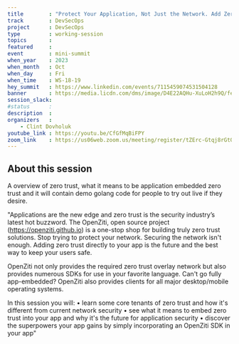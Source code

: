 ```yaml
---
title        : "Protect Your Application, Not Just the Network. Add Zero Trust Superpowers to Your Critical Applications and Systems"
track        : DevSecOps
project      : DevSecOps
type         : working-session
topics       :
featured     :
event        : mini-summit
when_year    : 2023
when_month   : Oct
when_day     : Fri
when_time    : WS-18-19
hey_summit   : https://www.linkedin.com/events/7115459074531504128
banner       : https://media.licdn.com/dms/image/D4E22AQHu-XuLoH2h9Q/feedshare-shrink_1280/0/1695683737360?e=1700092800&v=beta&t=gkUc31dH0mwo6jQOWH_5Uf__hg-n8yJYA-ufUqeQdgM
session_slack:
#status      : 
description  :
organizers   :
    - Clint Dovholuk     
youtube_link : https://youtu.be/CfGfMqBiFPY
zoom_link    : https://us06web.zoom.us/meeting/register/tZErc-Gtqj8rGtQ6FeIaPHRocTKdnvbROvb6
---
```


## About this session
A overview of zero trust, what it means to be application embedded zero trust and it will contain demo golang code for people to try out live if they desire.

"Applications are the new edge and zero trust is the security industry’s latest hot buzzword. 
The OpenZiti, open source project (https://openziti.github.io) is a one-stop shop for building
truly zero trust solutions. Stop trying to protect your network. Securing the network isn't enough.
Adding zero trust directly to your app is the future and the best way to keep your users safe.

OpenZiti not only provides the required zero trust overlay network but also provides numerous
SDKs for use in your favorite language. Can't go fully app-embedded? OpenZiti also provides 
clients for all major desktop/mobile operating systems.

In this session you will:
•	learn some core tenants of zero trust and how it's different from current network security
•	see what it means to embed zero trust into your app and why it's the future for application security
•	discover the superpowers your app gains by simply incorporating an OpenZiti SDK in your app"
